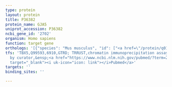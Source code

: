 ```yaml
---
type: protein
layout: protein
title: P36382
protein_name: GJA5
uniprot_accession: P36382
ncbi_gene_id: '2702'
organism: Homo sapiens
function: target gene
orthologs: '[{"species": "Mus musculus", "id": ["<a href=\"/protein/q01231\">Q01231</a>"]}, {"species": "Rattus norvegicus", "id": ["P28234"]}]'
tfs: 'TBX5,Q99593,6910,GTRD; TRRUST,chromatin immunoprecipitation assay; inferred
  by curator,&ensp;<a href="https://www.ncbi.nlm.nih.gov/pubmed/?term=29087512%5Buid%5D+OR+27924024%5Buid%5D+OR+18451335%5Buid%5D"
  target="_blank"><i uk-icon="icon: link"></i>Pubmed</a>'
targets: ''
binding_sites: ''

---
```

